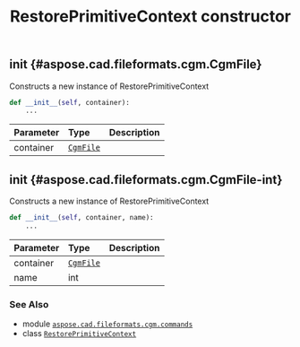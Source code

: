 ﻿---
title: RestorePrimitiveContext constructor
second_title: Aspose.CAD for Python via .NET API References
description: 
type: docs
weight: 10
url: /python-net/aspose.cad.fileformats.cgm.commands/restoreprimitivecontext/__init__/
is_root: false
---

## __init__ {#aspose.cad.fileformats.cgm.CgmFile}

Constructs a new instance of RestorePrimitiveContext



```python
def __init__(self, container):
    ...
```


| Parameter | Type | Description |
| :- | :- | :- |
| container | [`CgmFile`](/cad/python-net/aspose.cad.fileformats.cgm/cgmfile) |  |


## __init__ {#aspose.cad.fileformats.cgm.CgmFile-int}

Constructs a new instance of RestorePrimitiveContext



```python
def __init__(self, container, name):
    ...
```


| Parameter | Type | Description |
| :- | :- | :- |
| container | [`CgmFile`](/cad/python-net/aspose.cad.fileformats.cgm/cgmfile) |  |
| name | int |  |



### See Also
* module [`aspose.cad.fileformats.cgm.commands`](../../)
* class [`RestorePrimitiveContext`](/cad/python-net/aspose.cad.fileformats.cgm.commands/restoreprimitivecontext)
